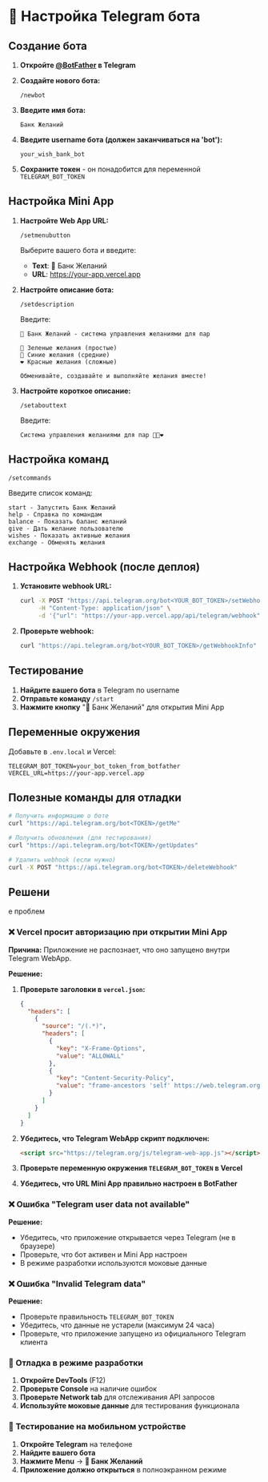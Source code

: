 # 🤖 Настройка Telegram бота

## Создание бота

1. **Откройте [@BotFather](https://t.me/botfather) в Telegram**

2. **Создайте нового бота:**
   ```
   /newbot
   ```

3. **Введите имя бота:**
   ```
   Банк Желаний
   ```

4. **Введите username бота (должен заканчиваться на 'bot'):**
   ```
   your_wish_bank_bot
   ```

5. **Сохраните токен** - он понадобится для переменной `TELEGRAM_BOT_TOKEN`

## Настройка Mini App

1. **Настройте Web App URL:**
   ```
   /setmenubutton
   ```
   Выберите вашего бота и введите:
   - **Text**: 🎯 Банк Желаний
   - **URL**: https://your-app.vercel.app

2. **Настройте описание бота:**
   ```
   /setdescription
   ```
   Введите:
   ```
   🎯 Банк Желаний - система управления желаниями для пар
   
   💚 Зеленые желания (простые)
   💙 Синие желания (средние) 
   ❤️ Красные желания (сложные)
   
   Обменивайте, создавайте и выполняйте желания вместе!
   ```

3. **Настройте короткое описание:**
   ```
   /setabouttext
   ```
   Введите:
   ```
   Система управления желаниями для пар 💚💙❤️
   ```

## Настройка команд

```
/setcommands
```

Введите список команд:
```
start - Запустить Банк Желаний
help - Справка по командам
balance - Показать баланс желаний
give - Дать желание пользователю
wishes - Показать активные желания
exchange - Обменять желания
```

## Настройка Webhook (после деплоя)

1. **Установите webhook URL:**
   ```bash
   curl -X POST "https://api.telegram.org/bot<YOUR_BOT_TOKEN>/setWebhook" \
        -H "Content-Type: application/json" \
        -d '{"url": "https://your-app.vercel.app/api/telegram/webhook"}'
   ```

2. **Проверьте webhook:**
   ```bash
   curl "https://api.telegram.org/bot<YOUR_BOT_TOKEN>/getWebhookInfo"
   ```

## Тестирование

1. **Найдите вашего бота** в Telegram по username
2. **Отправьте команду** `/start`
3. **Нажмите кнопку** "🎯 Банк Желаний" для открытия Mini App

## Переменные окружения

Добавьте в `.env.local` и Vercel:

```env
TELEGRAM_BOT_TOKEN=your_bot_token_from_botfather
VERCEL_URL=https://your-app.vercel.app
```

## Полезные команды для отладки

```bash
# Получить информацию о боте
curl "https://api.telegram.org/bot<TOKEN>/getMe"

# Получить обновления (для тестирования)
curl "https://api.telegram.org/bot<TOKEN>/getUpdates"

# Удалить webhook (если нужно)
curl -X POST "https://api.telegram.org/bot<TOKEN>/deleteWebhook"
```
## Решени
е проблем

### ❌ Vercel просит авторизацию при открытии Mini App

**Причина:** Приложение не распознает, что оно запущено внутри Telegram WebApp.

**Решение:**

1. **Проверьте заголовки в `vercel.json`:**
   ```json
   {
     "headers": [
       {
         "source": "/(.*)",
         "headers": [
           {
             "key": "X-Frame-Options",
             "value": "ALLOWALL"
           },
           {
             "key": "Content-Security-Policy",
             "value": "frame-ancestors 'self' https://web.telegram.org"
           }
         ]
       }
     ]
   }
   ```

2. **Убедитесь, что Telegram WebApp скрипт подключен:**
   ```html
   <script src="https://telegram.org/js/telegram-web-app.js"></script>
   ```

3. **Проверьте переменную окружения `TELEGRAM_BOT_TOKEN` в Vercel**

4. **Убедитесь, что URL Mini App правильно настроен в BotFather**

### ❌ Ошибка "Telegram user data not available"

**Решение:**
- Убедитесь, что приложение открывается через Telegram (не в браузере)
- Проверьте, что бот активен и Mini App настроен
- В режиме разработки используются моковые данные

### ❌ Ошибка "Invalid Telegram data"

**Решение:**
- Проверьте правильность `TELEGRAM_BOT_TOKEN`
- Убедитесь, что данные не устарели (максимум 24 часа)
- Проверьте, что приложение запущено из официального Telegram клиента

### 🔧 Отладка в режиме разработки

1. **Откройте DevTools** (F12)
2. **Проверьте Console** на наличие ошибок
3. **Проверьте Network tab** для отслеживания API запросов
4. **Используйте моковые данные** для тестирования функционала

### 📱 Тестирование на мобильном устройстве

1. **Откройте Telegram** на телефоне
2. **Найдите вашего бота**
3. **Нажмите Menu** → **🎯 Банк Желаний**
4. **Приложение должно открыться** в полноэкранном режиме